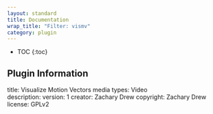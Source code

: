 ```yaml
---
layout: standard
title: Documentation
wrap_title: "Filter: vismv"
category: plugin
---
```

* TOC
{:toc}

## Plugin Information

title: Visualize Motion Vectors
media types:
Video  
description: 
version: 1
creator: Zachary Drew
copyright: Zachary Drew  
license: GPLv2  
